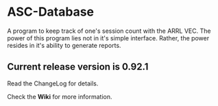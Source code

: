 # ASC-Database

A program to keep track of one's session count with the ARRL VEC. The power of this program lies not in it's simple interface. Rather, the power resides in it's ability to generate reports.

## Current release version is 0.92.1

Read the ChangeLog for details.

Check the **Wiki** for more information.
